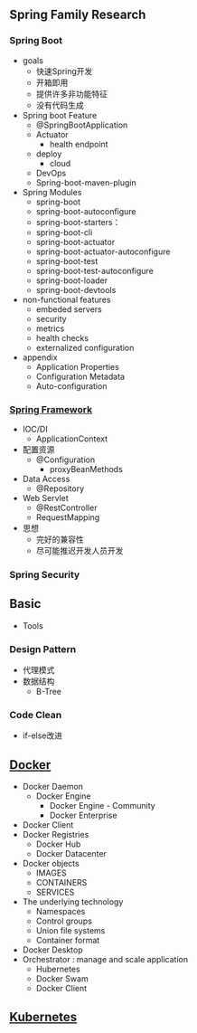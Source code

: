 ## Spring Family Research

### Spring Boot

- goals
  - 快速Spring开发
  - 开箱即用
  - 提供许多非功能特征
  - 没有代码生成
- Spring boot Feature
  - @SpringBootApplication
  - Actuator
    - health endpoint
  - deploy
    - cloud
  - DevOps
  - Spring-boot-maven-plugin
- Spring Modules
  - spring-boot
  - spring-boot-autoconfigure
  - spring-boot-starters：
  - spring-boot-cli
  - spring-boot-actuator
  - spring-boot-actuator-autoconfigure
  - spring-boot-test
  - spring-boot-test-autoconfigure
  - spring-boot-loader
  - spring-boot-devtools
- non-functional features
  - embeded servers
  - security
  - metrics
  - health checks
  - externalized configuration
- appendix
  - Application Properties
  - Configuration Metadata
  - Auto-configuration

### [Spring Framework](https://docs.spring.io/spring/docs/5.2.3.RELEASE/spring-framework-reference/)

- IOC/DI
  - ApplicationContext
- 配置资源
  - @Configuration
    - proxyBeanMethods
- Data Access
  - @Repository
- Web Servlet
  - @RestController
  - RequestMapping
- 思想
  - 完好的兼容性
  - 尽可能推迟开发人员开发

### Spring Security

## Basic

- Tools

### Design Pattern

- 代理模式
- 数据结构
  - B-Tree

### Code Clean

- if-else改进

## [Docker](https://docs.docker.com/engine/docker-overview/)

- Docker Daemon
  - Docker Engine
    - Docker Engine - Community
    - Docker Enterprise
- Docker Client
- Docker Registries
  - Docker Hub
  - Docker Datacenter
- Docker objects
  - IMAGES
  - CONTAINERS
  - SERVICES
- The underlying technology
  - Namespaces
  - Control groups
  - Union file systems
  - Container format
- Docker Desktop
- Orchestrator : manage  and scale application
  - Hubernetes
  - Docker Swam
  - Docker Client

## [Kubernetes](https://www.kubernetes.org.cn/k8s)


